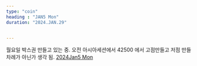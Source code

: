 ```yaml
---
type: "coin"
heading : "JAN5 Mon"
duration: "2024.JAN.29"


---
```

 




월요일 박스권 만들고 있는 중. 오전 아시아세션에서 42500 에서 고점만들고 저점 만들 차례가 아닌가 생각 됨.
[2024Jan5 Mon](/todo/images/Document2024Jan5-Mon.pdf)
